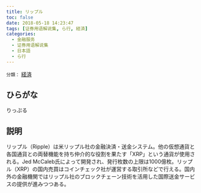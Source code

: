 ```yaml
---
title: リップル
toc: false
date: 2018-05-18 14:23:47
tags: [证券用语解说集, ら行, 経済]
categories:
  - 金融服务
  - 证券用语解说集
  - 日本語
  - ら行
---
```


`分類：` [経済](/tags/経済/)

## ひらがな

りっぷる

## 説明

リップル（Ripple）は米リップル社の金融決済・送金システム。他の仮想通貨と各国通貨との両替機能を持ち仲介的な役割を果たす「XRP」という通貨が使用される。Jed McCaleb氏によって開発され、発行枚数の上限は1000億枚。リップル（XRP）の国内売買はコインチェック社が運営する取引所などで行える。国内外の金融機関ではリップル社のブロックチェーン技術を活用した国際送金サービスの提供が進みつつある。
